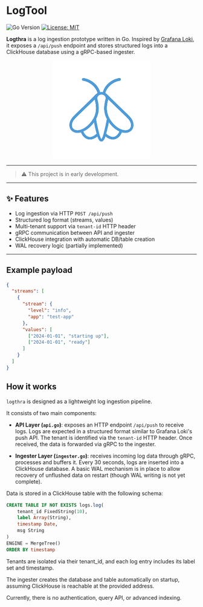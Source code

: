 # LogTool

![Go Version](https://img.shields.io/badge/go-1.18+-blue)
[![License: MIT](https://img.shields.io/badge/license-MIT-blue.svg)](LICENSE)

**Logthra** is a log ingestion prototype written in Go. Inspired by [Grafana Loki](https://grafana.com/oss/loki/), it exposes a `/api/push` endpoint and stores structured logs into a ClickHouse database using a gRPC-based ingester.

<div align="center">
  <img src="assets/images/logthra.png" width="260" alt="Logthra Logo" />
</div>


---

> ⚠️ This project is in early development.

---

## ✨ Features

- Log ingestion via HTTP `POST /api/push`
- Structured log format (streams, values)
- Multi-tenant support via `tenant-id` HTTP header
- gRPC communication between API and ingester
- ClickHouse integration with automatic DB/table creation
- WAL recovery logic (partially implemented)

---

## Example payload

```json
{
  "streams": [
    {
      "stream": {
        "level": "info",
        "app": "test-app"
      },
      "values": [
        ["2024-01-01", "starting up"],
        ["2024-01-01", "ready"]
      ]
    }
  ]
}
```

## How it works

`logthra` is designed as a lightweight log ingestion pipeline.

It consists of two main components:

- **API Layer (`api.go`)**: exposes an HTTP endpoint `/api/push` to receive logs. Logs are expected in a structured format similar to Grafana Loki's push API. The tenant is identified via the `tenant-id` HTTP header. Once received, the data is forwarded via gRPC to the ingester.

- **Ingester Layer (`ingester.go`)**: receives incoming log data through gRPC, processes and buffers it. Every 30 seconds, logs are inserted into a ClickHouse database. A basic WAL mechanism is in place to allow recovery of unflushed data on restart (though WAL writing is not yet complete).

Data is stored in a ClickHouse table with the following schema:

```sql
CREATE TABLE IF NOT EXISTS logs.log(
    tenant_id FixedString(10),
    label Array(String),
    timestamp Date,
    msg String
)
ENGINE = MergeTree()
ORDER BY timestamp
```

Tenants are isolated via their tenant_id, and each log entry includes its label set and timestamp.

The ingester creates the database and table automatically on startup, assuming ClickHouse is reachable at the provided address.

Currently, there is no authentication, query API, or advanced indexing.